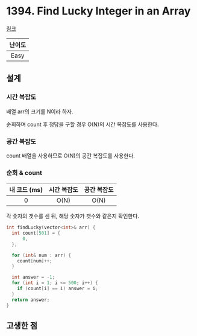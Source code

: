 # 1394. Find Lucky Integer in an Array

[링크](https://leetcode.com/problems/find-lucky-integer-in-an-array/description/)

| 난이도 |
| :----: |
|  Easy  |

## 설계

### 시간 복잡도

배열 arr의 크기를 N이라 하자.

순회하며 count 후 정답을 구할 경우 O(N)의 시간 복잡도를 사용한다.

### 공간 복잡도

count 배열을 사용하므로 O(N)의 공간 복잡도를 사용한다.

### 순회 & count

| 내 코드 (ms) | 시간 복잡도 | 공간 복잡도 |
| :----------: | :---------: | :---------: |
|      0       |    O(N)     |    O(N)     |

각 숫자의 갯수를 센 뒤, 해당 숫자가 갯수와 같은지 확인한다.

```cpp
int findLucky(vector<int>& arr) {
  int count[501] = {
      0,
  };

  for (int& num : arr) {
    count[num]++;
  }

  int answer = -1;
  for (int i = 1; i <= 500; i++) {
    if (count[i] == i) answer = i;
  }
  return answer;
}
```

## 고생한 점
